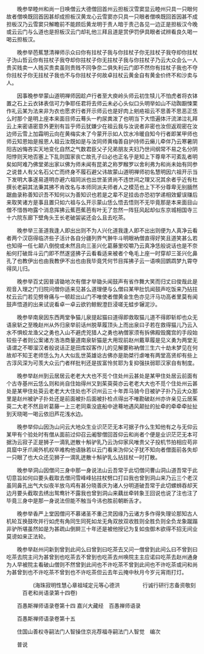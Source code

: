 <!-- { "loadSidebar": true } -->
　　晚参举睦州和尚一日唤僧云大德僧回首州云担板汉雪窦显云睦州只具一只眼何故者僧唤既回首因甚却成担板汉黄龙心云雪窦亦只具一只眼者僧唤既回首因甚不成担板汉乃云雪窦只解瞻前不能顾后黄龙明于责人暗于责己各见一边正是担板汉今晚或云云门与么道也是担板汉云门却礼他三拜且道是赏伊罚伊具眼者试辨看良久喝一喝云担板汉。

　　晚参举芭蕉慧清禅师示众曰你有拄杖子我与你拄杖子你无拄杖子我夺却你拄杖子沩山哲云你有拄杖子我夺却你拄杖子你无拄杖子我与你拄杖子乃云大众会么一人贵买贱卖一人贱买贵卖虽则贵贱不同争奈二俱失利云门即不然你有拄杖子我也不夺你拄杖子你无拄杖子我也不与你拄杖子何故卓拄杖云黄金自有黄金价终不和沙卖与人。

　　因事晚参举蒙山道明禅师因趁卢行者至大庾岭头师云初生犊儿不怕虎者将衣钵置之石上云衣钵表信可力争耶任君将去师云未必心头似口头明举如山不动踟蹰悚栗作礼云某为法来非为衣也愿求行者开示师云也是好肉上剜疮祖云不思善不思恶正恁么时那个是明上座本来面目师云蓦头一杓尿粪泼了也明当下大悟遍体汗流涕泣礼拜云上来密语密意外更别有旨乎师云犹嫌少在祖云我与汝说者非密也汝但返观密在汝边师云雪上加霜明云向在黄梅实未了今蒙开示如人饮水冷暖自知今行者即某甲师也师云知恩始是报恩人祖云汝既如是与汝同师黄梅善自护持师云癞儿牵伴乃云寒暑阴阳吉凶悔吝实天地变化自然之气数君臣父子兄弟朋友夫妇乃世间纲常不易之名分阴阳悖则天地否塞上下乱则国家丧亡故孔子曰必也正名乎是知上下尊卑不可紊乱者明矣如阿难乃佛堂弟出家以佛为师未闻有昆弟之称罗睺罗以舍利弗为和尚未始有同参之说昔人有父名石父亡而终身不履石避父讳故蒙山道明禅师初名慧明因六祖开示当下发明大事遂易道明亦避六祖同派也出世圣贤尚不违世间之理又况其余者乎近有杜撰长老嗣其法秉其拂不肯改名与本师同派夫师者人之模范也上下不分尊卑无别腼然踞曲录称善知识吾不知何以为善知识也若是之辈不足挂齿亦恐初学递相效颦误赚后来取笑诸方是事且置只如六祖与么开示蒙山恁么悟去悟则不无毕竟那是本来面目山僧不惜唇吻露个消息挥拂云蕉芭蕉芭有叶无了忽然一阵狂风起却似东京城相国寺三十六院东廊下壁角头王长老破袈裟还会么且去吃茶。

　　晚参举三圣道我逢人即出出则不为人兴化道我逢人即不出出则便为人真净云看者两个汉窃得临济些子活计各自分疆列界气翀牛斗明眼衲僧直得好笑且道笑甚么若也知得一任七颠八倒傥或未然且向三圣兴化葛藤里咬嚼乃云真净恁般说话也是不奈船何打破戽斗云门即不然遂竖拂子云看看适来被者个龟毛上座一时穿却三圣兴化鼻孔了也教伊出也由我教伊不出也由我毕竟凭何节目挥拂子云一语唤回鹦鹉梦九霄夺得凤儿归。

　　晚参举百丈因普请锄地次有僧才举锄头闻鼓声有省作舞大笑而归丈曰俊哉此是观音入理之门归院问僧你适来见甚么道理便与么僧曰某甲肚饥闻鼓声吃饭来乃拈拄杖云云门若见劈脊痛与一顿趁出山门不唯使者僧黄金生色亦见汗马功高者里莫有闻鼓声悟道的出来试说看卓一卓云欲钓鲸鲵澄巨浸嗟无蛙步辗泥沙。

　　晚参举南泉因东西两堂争猫儿泉提起猫曰道得即救取猫儿道不得即斩却也众无语泉斩之至晚赵州从外归泉举前话州脱草履顶头上而出泉曰子若在救得猫儿乃云入水不惧蛟龙渔父之勇也入山不避虎兕猎人之勇也衲僧家须有拆佛殿毁魔宫的手段始较些子者则公案诸方浩浩商量道南泉斩猫是大用现前赵州戴草履是见义勇为两堂无语谓之不唧溜汉者般说话正是田库奴客作儿的见解要称衲僧三生六十劫未梦见在何故却不知王老师恁么为人大似乱世英雄谂古佛亦是助桀行虐唯有两堂高贤却有些上古淳风深为可羡大众云门者样批判还是拔富怜贫耶为复抑强扶弱耶汉家自有制度。

　　晚参举赵州到云居居云老老大大也不觅个住处州云甚处是某甲住处居云前面有个古寺基州云恁么则和尚自住始得州又到茱萸萸亦云老老大大也不觅个住处州云甚处是某甲住处萸云老老大大住处也不识州云三十年弄马骑今日被驴子扑乃云大众那里是赵州被驴子扑处还是前面被扑后面被扑检点得出不唯勘破赵州亦许亲见云居茱萸二大老不然且听葛藤一上三老同乘没底船中途蓦地遇风颠扯的扯牵的牵牵牵扯扯到天晓喝一喝云依旧芦花浅水边。

　　晚参举仰山因沩山问云大地众生业识茫茫无本可据子作么生知他有之与无仰云某甲有个验处时有僧从面前过仰召云阇黎僧回首仰云和尚者个便是业识茫茫无本可据沩云寂子正是狮子一滴乳迸散十斛驴乳乃云沩仰家风唯贵父子投机节拍相应苟非具窟中牙爪阃外机权卒难构他语脉若以云门看来沩仰父子犹不知向者僧面前各失却一只眼了也大众还见狮子一滴乳迸散十斛驴乳么拈拄杖一时打散。

　　晚参举洞山因僧问三身中那一身说法山云吾常于此切僧问曹山洞山道吾常于此切意旨如何曰要头截取去僧问雪峰峰拈拄杖劈口打曰我也曾到洞山来乃云三个老汉虽同鼻孔出气大似夜半放乌鸡有甚分晓善庆为诸人分明道破吾常于此切螺蛳吞却天边月要头截取去绣出鸳鸯针不露我也曾到洞山来藕丝牵转象王回说也说了注也注了毕竟三身中是那一身说法但能不触当今讳也胜前朝断舌才。

　　晚参举香严上堂因僧问不慕诸圣不重己灵因缘乃云诸方多作得失理论那知古人机轮互换鼓吹并行如虎有角同生同死如龙无角双放双收胜则全胜负则全负龙象蹴蹋非驴所堪虽然如是为甚疏山倒屙三十年还是被他授记为复如虫御木欲得不招无间业莫谤如来正法轮。

　　晚参举赵州问新到曾到此间么曰曾到曰吃茶去又问一僧曾到此间么曰不曾到曰吃茶去院主问为甚曾到也吃茶去不曾到也吃茶去州唤院主主应诺曰吃茶去赵州通身为人早被院主看破山僧则不然曾到此间也不许吃茶不曾到此间也不许吃茶或问和尚为甚曾到也不许吃茶不曾到也不许吃茶但云去年云掩中秋月今岁元宵雨打灯。

　　　　　(海珠寂明性慧心章祖域定元等心德洪
　　　　行诚行研行志备资敬刻
　　　百老和尚语录第十四卷)

　　百愚斯禅师语录卷第十四
嘉兴大藏经　百愚禅师语录


　　百愚斯禅师语录卷第十五

　　住国山善权寺嗣法门人智操住京兆荐福寺嗣法门人智觉　编次

　　普说

